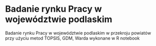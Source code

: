 # Badanie rynku Pracy w województwie podlaskim

Badanie rynku Pracy w województwie podlaskim w przekroju powiatów przy użyciu metod TOPSIS, GDM, Warda wykonane w R notebook
